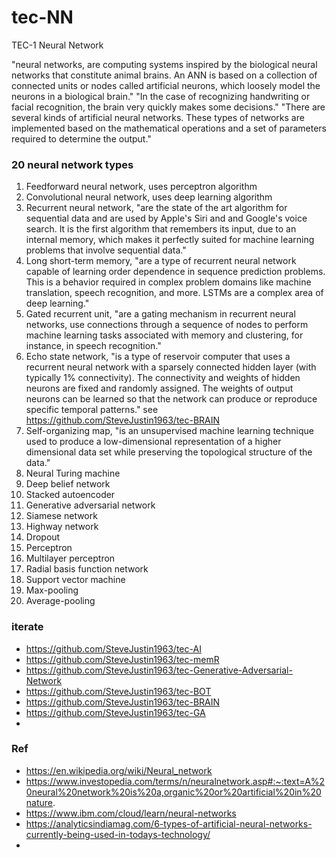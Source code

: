 # tec-NN
TEC-1 Neural Network

"neural networks, are computing systems inspired by the biological neural networks that constitute animal brains. An ANN is based on a collection of connected units or nodes called artificial neurons, which loosely model the neurons in a biological brain."
"In the case of recognizing handwriting or facial recognition, the brain very quickly makes some decisions."
"There are several kinds of artificial neural networks. These types of networks are implemented based on the mathematical operations and a set of parameters required to determine the output."

### 20 neural network types

1. Feedforward neural network, uses perceptron algorithm 
2. Convolutional neural network, uses deep learning algorithm
3. Recurrent neural network, "are the state of the art algorithm for sequential data and are used by Apple's Siri and and Google's voice search. It is the first algorithm that remembers its input, due to an internal memory, which makes it perfectly suited for machine learning problems that involve sequential data."
4. Long short-term memory, "are a type of recurrent neural network capable of learning order dependence in sequence prediction problems. This is a behavior required in complex problem domains like machine translation, speech recognition, and more. LSTMs are a complex area of deep learning."
5. Gated recurrent unit, "are a gating mechanism in recurrent neural networks, use connections through a sequence of nodes to perform machine learning tasks associated with memory and clustering, for instance, in speech recognition."
6. Echo state network, "is a type of reservoir computer that uses a recurrent neural network with a sparsely connected hidden layer (with typically 1% connectivity). The connectivity and weights of hidden neurons are fixed and randomly assigned. The weights of output neurons can be learned so that the network can produce or reproduce specific temporal patterns." see https://github.com/SteveJustin1963/tec-BRAIN
7. Self-organizing map, "is an unsupervised machine learning technique used to produce a low-dimensional representation of a higher dimensional data set while preserving the topological structure of the data."
8. Neural Turing machine
9. Deep belief network
10. Stacked autoencoder
11. Generative adversarial network
12. Siamese network
13. Highway network
14. Dropout
15. Perceptron
16. Multilayer perceptron
17. Radial basis function network
18. Support vector machine
19. Max-pooling
20. Average-pooling


### iterate
- https://github.com/SteveJustin1963/tec-AI
- https://github.com/SteveJustin1963/tec-memR
- https://github.com/SteveJustin1963/tec-Generative-Adversarial-Network
- https://github.com/SteveJustin1963/tec-BOT
- https://github.com/SteveJustin1963/tec-BRAIN
- https://github.com/SteveJustin1963/tec-GA
- 



### Ref
- https://en.wikipedia.org/wiki/Neural_network
- https://www.investopedia.com/terms/n/neuralnetwork.asp#:~:text=A%20neural%20network%20is%20a,organic%20or%20artificial%20in%20nature.
- https://www.ibm.com/cloud/learn/neural-networks
- https://analyticsindiamag.com/6-types-of-artificial-neural-networks-currently-being-used-in-todays-technology/
- 
